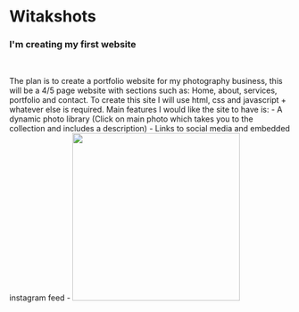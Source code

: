 # Witakshots
<h3>I'm creating my first website</h3><br>
<p>The plan is to create a portfolio website for my photography business, this will be a 4/5 page website with sections such as: Home, about, services, portfolio and contact. To create this site I will use html, css and javascript + whatever else is required. Main features I would like the site to have is:
 - A dynamic photo library (Click on main photo which takes you to the collection and includes a description)
 - Links to social media and embedded instagram feed
 - 
<img src="https://scontent-lcy1-1.xx.fbcdn.net/v/t1.6435-9/201218701_102791528720650_3452363024116254127_n.png?_nc_cat=111&ccb=1-7&_nc_sid=09cbfe&_nc_ohc=uxSd8aBRApAAX_fz4XB&tn=xLay-4rgodP_nRXJ&_nc_ht=scontent-lcy1-1.xx&oh=00_AT9o9BaVVhS-_2whA1uuIKFxQj_BRBsrKtksoNsApzOivA&oe=62C8BE80" width="300">
